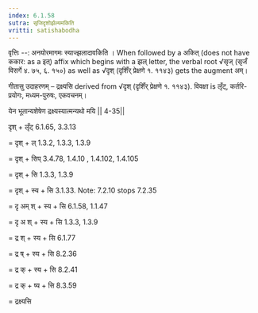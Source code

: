 ```yaml
---
index: 6.1.58
sutra: सृजिदृशोर्झल्यमकिति
vritti: satishabodha
---
```



वृत्तिः --: अनयोरमागमः स्याज्झलादावकिति । When followed by a अकित् (does not have ककार: as a इत्) affix which begins with a झल् letter, the verbal root √सृज् (सृजँ विसर्गे ४. ७५, ६. १५०) as well as √दृश् (दृशिँर् प्रेक्षणे १. ११४३) gets the augment अम्।


गीतासु उदाहरणम् – द्रक्ष्यसि derived from √दृश् (दृशिँर् प्रेक्षणे १. ११४३). विवक्षा is लृँट्, कर्तरि-प्रयोगः, मध्यम-पुरुषः, एकवचनम्। 

येन भूतान्यशेषेण द्रक्ष्यस्यात्मन्यथो मयि || 4-35||


दृश् + लृँट् 6.1.65, 3.3.13 

= दृश् + ल् 1.3.2, 1.3.3, 1.3.9 

= दृश् + सिप् 3.4.78, 1.4.10 , 1.4.102, 1.4.105 

= दृश् + सि 1.3.3, 1.3.9 

= दृश् + स्य + सि 3.1.33. Note: 7.2.10 stops 7.2.35 

= दृ अम् श् + स्य + सि 6.1.58, 1.1.47 

= दृ अ श् + स्य + सि 1.3.3, 1.3.9 

= द्र श् + स्य + सि 6.1.77 

= द्र ष् + स्य + सि 8.2.36 

= द्र क् + स्य + सि 8.2.41 

= द्र क् + ष्य + सि 8.3.59 

= द्रक्ष्यसि

